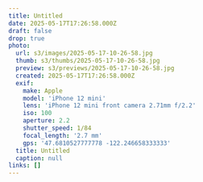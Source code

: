 ```yaml
---
title: Untitled
date: 2025-05-17T17:26:58.000Z
draft: false
drop: true
photo:
  url: s3/images/2025-05-17-10-26-58.jpg
  thumb: s3/thumbs/2025-05-17-10-26-58.jpg
  preview: s3/previews/2025-05-17-10-26-58.jpg
  created: 2025-05-17T17:26:58.000Z
  exif:
    make: Apple
    model: 'iPhone 12 mini'
    lens: 'iPhone 12 mini front camera 2.71mm f/2.2'
    iso: 100
    aperture: 2.2
    shutter_speed: 1/84
    focal_length: '2.7 mm'
    gps: '47.6810527777778 -122.246658333333'
  title: Untitled
  caption: null
links: []
---
```

